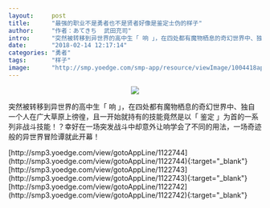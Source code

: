 ```yaml
---
layout:     post
title:      "最强的职业不是勇者也不是贤者好像是鉴定士伪的样子"
author:     "作者：あてきち  武田充司"
intro:      "突然被转移到异世界的高中生「 响 」，在四处都有魔物栖息的奇幻世界中、独自一个人在广大草原上徬徨，且一开始就持有的技能竟然是以「 鉴定 」为首的一系列非战斗技能！？幸好在一场突发战斗中却意外让响学会了不同的用法，一场奇迹般的异世界冒险谭就此开幕！"
date:       "2018-02-14 12:17:14"
categories: "勇者"
tags:       "样子"
image:      "http://smp.yoedge.com/smp-app/resource/viewImage/1004418appline.png"
---
```

<div style="text-align: center">
<p><img src="http://smp.yoedge.com/smp-app/resource/viewImage/1004418appline.png"/></p>
</div>
<p class="post-meta">
<span>突然被转移到异世界的高中生「 响 」，在四处都有魔物栖息的奇幻世界中、独自一个人在广大草原上徬徨，且一开始就持有的技能竟然是以「 鉴定 」为首的一系列非战斗技能！？幸好在一场突发战斗中却意外让响学会了不同的用法，一场奇迹般的异世界冒险谭就此开幕！</span>
</p>
[http://smp3.yoedge.com/view/gotoAppLine/1122744](http://smp3.yoedge.com/view/gotoAppLine/1122744){:target="_blank"}
[http://smp3.yoedge.com/view/gotoAppLine/1122743](http://smp3.yoedge.com/view/gotoAppLine/1122743){:target="_blank"}
[http://smp3.yoedge.com/view/gotoAppLine/1122742](http://smp3.yoedge.com/view/gotoAppLine/1122742){:target="_blank"}



